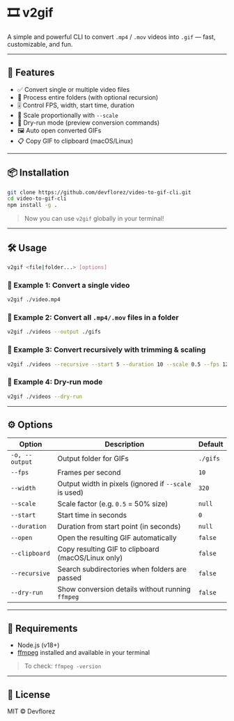 # 🎞️ v2gif

A simple and powerful CLI to convert `.mp4` / `.mov` videos into `.gif` — fast, customizable, and fun.

---

## 🚀 Features

- ✅ Convert single or multiple video files
- 📂 Process entire folders (with optional recursion)
- 🎚️ Control FPS, width, start time, duration
- 🔁 Scale proportionally with `--scale`
- 🧪 Dry-run mode (preview conversion commands)
- 🖼️ Auto open converted GIFs
- 📋 Copy GIF to clipboard (macOS/Linux)

---

## 📦 Installation

```bash
git clone https://github.com/devflorez/video-to-gif-cli.git
cd video-to-gif-cli
npm install -g .
```

> Now you can use `v2gif` globally in your terminal!

---

## 🛠️ Usage

```bash
v2gif <file|folder...> [options]
```

### 🔹 Example 1: Convert a single video

```bash
v2gif ./video.mp4
```

### 🔹 Example 2: Convert all `.mp4/.mov` files in a folder

```bash
v2gif ./videos --output ./gifs
```

### 🔹 Example 3: Convert recursively with trimming & scaling

```bash
v2gif ./videos --recursive --start 5 --duration 10 --scale 0.5 --fps 12 --output ./gifs
```

### 🔹 Example 4: Dry-run mode

```bash
v2gif ./videos --dry-run
```

---

## ⚙️ Options

| Option             | Description                                                  | Default    |
|--------------------|--------------------------------------------------------------|------------|
| `-o, --output`     | Output folder for GIFs                                       | `./gifs`   |
| `--fps`            | Frames per second                                            | `10`       |
| `--width`          | Output width in pixels (ignored if `--scale` is used)       | `320`      |
| `--scale`          | Scale factor (e.g. `0.5` = 50% size)                         | `null`     |
| `--start`          | Start time in seconds                                       | `0`        |
| `--duration`       | Duration from start point (in seconds)                       | `null`     |
| `--open`           | Open the resulting GIF automatically                         | `false`    |
| `--clipboard`      | Copy resulting GIF to clipboard (macOS/Linux only)           | `false`    |
| `--recursive`      | Search subdirectories when folders are passed                | `false`    |
| `--dry-run`        | Show conversion details without running `ffmpeg`             | `false`    |

---

## 🧪 Requirements

- Node.js (v18+)
- [ffmpeg](https://ffmpeg.org/download.html) installed and available in your terminal

> To check: `ffmpeg -version`

---

## 📄 License

MIT © Devflorez
